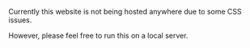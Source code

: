 Currently this website is not being hosted anywhere due to some CSS issues.

However, please feel free to run this on a local server.
